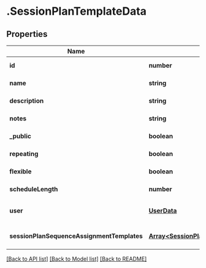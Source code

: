 # .SessionPlanTemplateData

## Properties

Name | Type | Description | Notes
------------ | ------------- | ------------- | -------------
**id** | **number** |  | [default to undefined]
**name** | **string** |  | [default to undefined]
**description** | **string** |  | [default to undefined]
**notes** | **string** |  | [default to undefined]
**_public** | **boolean** |  | [default to undefined]
**repeating** | **boolean** |  | [default to undefined]
**flexible** | **boolean** |  | [default to undefined]
**scheduleLength** | **number** |  | [default to undefined]
**user** | [**UserData**](UserData.md) |  | [optional] [default to undefined]
**sessionPlanSequenceAssignmentTemplates** | [**Array&lt;SessionPlanSequenceAssignmentTemplateData&gt;**](SessionPlanSequenceAssignmentTemplateData.md) |  | [optional] [default to undefined]


[[Back to API list]](../README.md#documentation-for-api-endpoints) [[Back to Model list]](../README.md#documentation-for-models) [[Back to README]](../README.md)

